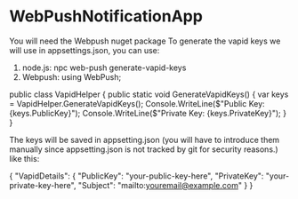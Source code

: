 # WebPushNotificationApp

You will need the Webpush nuget package
To generate the vapid keys we will use in appsettings.json, you can use: 
1) node.js:
  npc web-push generate-vapid-keys
2) Webpush:
  using WebPush;

  public class VapidHelper
  {
      public static void GenerateVapidKeys()
      {
          var keys = VapidHelper.GenerateVapidKeys();
          Console.WriteLine($"Public Key: {keys.PublicKey}");
          Console.WriteLine($"Private Key: {keys.PrivateKey}");
      }
  }

The keys will be saved in appsetting.json (you will have to introduce them manually since appsetting.json is not tracked by git for security reasons.)
like this:

{
  "VapidDetails": {
    "PublicKey": "your-public-key-here",
    "PrivateKey": "your-private-key-here",
    "Subject": "mailto:youremail@example.com"
  }
}

